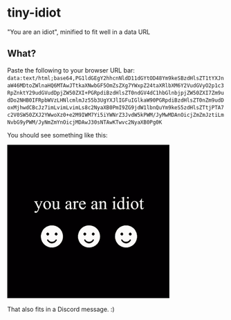 # tiny-idiot
"You are an idiot", minified to fit well in a data URL

## What?
Paste the following to your browser URL bar:
`data:text/html;base64,PG1ldGEgY2hhcnNldD11dGYtOD48Ym9keSBzdHlsZT1tYXJnaW46MDtoZWlnaHQ6MTAwJTtkaXNwbGF5OmZsZXg7YWxpZ24taXRlbXM6Y2VudGVyO2p1c3RpZnktY29udGVudDpjZW50ZXI+PGRpdiBzdHlsZT0ndGV4dC1hbGlnbjpjZW50ZXI7Zm9udDo2NHB0IFRpbWVzLHNlcmlmJz55b3UgYXJlIGFuIGlkaW90PGRpdiBzdHlsZT0nZm9udDoxMjhwdCBcJz7imLvimLvimLs8c2NyaXB0PmI9ZG9jdW1lbnQuYm9keS5zdHlsZTtjPTA7c2V0SW50ZXJ2YWwoXz0+e2M9IWM7Yi5iYWNrZ3JvdW5kPWM/JyMwMDAnOicjZmZmJztiLmNvbG9yPWM/JyNmZmYnOicjMDAwJ30sNTAwKTwvc2NyaXB0Pg0K`

You should see something like this:

![Black and white flashing document that reads "you are an idiot"](ezgif.com-gif-maker(18).gif)

That also fits in a Discord message. :)
